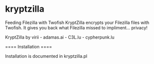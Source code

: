 kryptzilla
==========

Feeding Filezilla with Twofish
KryptZilla encrypts your Filezilla files with Twofish.
It gives you back what Filezilla missed to impliment... privacy!

KryptZilla by virii - adamas.ai - C3L.lu - cypherpunk.lu



==== Installation ====

Installation is documented in kryptzilla.pl
